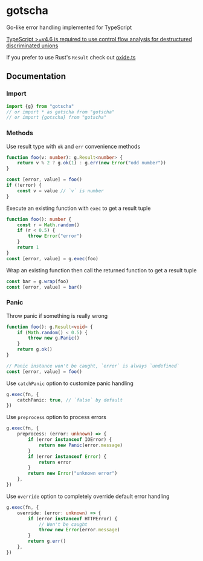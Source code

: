 # gotscha

Go-like error handling implemented for TypeScript

[TypeScript >=v4.6
is required to use control flow analysis for destructured discriminated unions](https://www.typescriptlang.org/docs/handbook/release-notes/typescript-4-6.html#control-flow-analysis-for-destructured-discriminated-unions)

If you prefer to use Rust's `Result` check out [oxide.ts](https://github.com/traverse1984/oxide.ts)

## Documentation

### Import

```ts
import {g} from "gotscha"
// or import * as gotscha from "gotscha"
// or import {gotscha} from "gotscha"
```

### Methods

Use result type with `ok` and `err` convenience methods

```ts
function foo(v: number): g.Result<number> {
	return v % 2 ? g.ok(1) : g.err(new Error("odd number"))
}

const [error, value] = foo()
if (!error) {
	const v = value // `v` is number
}
```

Execute an existing function with `exec` to get a result tuple

```ts
function foo(): number {
	const r = Math.random()
	if (r < 0.5) {
		throw Error("error")
	}
	return 1
}
const [error, value] = g.exec(foo)
```

Wrap an existing function then call the returned function to get a result tuple

```ts
const bar = g.wrap(foo)
const [error, value] = bar()
```

### Panic

Throw panic if something is really wrong

```ts
function foo(): g.Result<void> {
	if (Math.random() < 0.5) {
		throw new g.Panic()
	}
	return g.ok()
}

// Panic instance won't be caught, `error` is always `undefined`
const [error, value] = foo()
```

Use `catchPanic` option to customize panic handling

```ts
g.exec(fn, {
	catchPanic: true, // `false` by default
})
```

Use `preprocess` option to process errors

```ts
g.exec(fn, {
	preprocess: (error: unknown) => {
		if (error instanceof IOError) {
			return new Panic(error.message)
		}
		if (error instanceof Error) {
			return error
		}
		return new Error("unknown error")
	},
})
```

Use `override` option to completely override default error handling

```ts
g.exec(fn, {
	override: (error: unknown) => {
		if (error instanceof HTTPError) {
			// Won't be caught
			throw new Error(error.message)
		}
		return g.err()
	},
})
```
